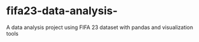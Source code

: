 # fifa23-data-analysis-
A data analysis project using FIFA 23 dataset with pandas and visualization tools

